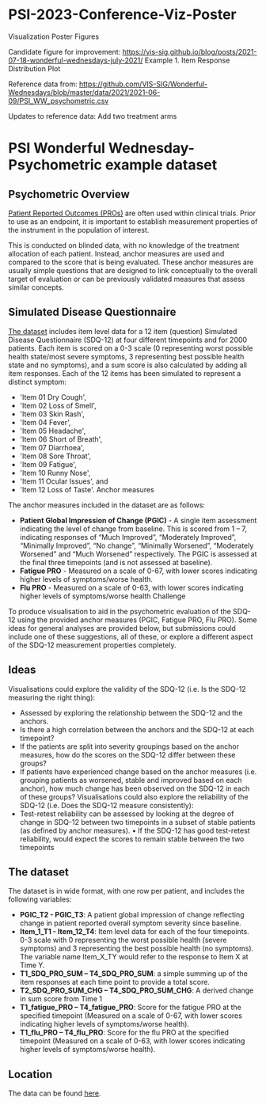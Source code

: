# PSI-2023-Conference-Viz-Poster
Visualization Poster Figures

Candidate figure for improvement: https://vis-sig.github.io/blog/posts/2021-07-18-wonderful-wednesdays-july-2021/
Example 1. Item Response Distribution Plot

Reference data from: https://github.com/VIS-SIG/Wonderful-Wednesdays/blob/master/data/2021/2021-06-09/PSI_WW_psychometric.csv

Updates to reference data: Add two treatment arms

# PSI Wonderful Wednesday- Psychometric example dataset 

## Psychometric Overview

[Patient Reported Outcomes (PROs)](./PSI_WW_psychometric.csv) are often used within clinical trials. Prior to use as an endpoint, it is important to establish measurement properties of the instrument in the population of interest.

This is conducted on blinded data, with no knowledge of the treatment allocation of each patient. Instead, anchor measures are used and compared to the score that is being evaluated. These anchor measures are usually simple questions that are designed to link conceptually to the overall target of evaluation or can be previously validated measures that assess similar concepts.

## Simulated Disease Questionnaire

[The dataset](./PSI_WW_psychometric.csv) includes item level data for a 12 item (question) Simulated Disease Questionnaire (SDQ-12) at four different timepoints and for 2000 patients. Each item is scored on a 0-3 scale (0 representing worst possible health state/most severe symptoms, 3 representing best possible health state and no symptoms), and a sum score is also calculated by adding all item responses.
Each of the 12 items has been simulated to represent a distinct symptom:

* 'Item 01 Dry Cough', 
* 'Item 02 Loss of Smell', 
* 'Item 03 Skin Rash', 
* 'Item 04 Fever', 
* 'Item 05 Headache', 
* 'Item 06 Short of Breath', 
* 'Item 07 Diarrhoea', 
* 'Item 08 Sore Throat', 
* 'Item 09 Fatigue', 
* 'Item 10 Runny Nose', 
* 'Item 11 Ocular Issues', and  
* 'Item 12 Loss of Taste'.
Anchor measures

The anchor measures included in the dataset are as follows:

* **Patient Global Impression of Change (PGIC)** - A single item assessment indicating the level of change from baseline. This is scored from 1 – 7, indicating responses of “Much Improved”, “Moderately Improved”, “Minimally Improved”, “No change”, “Minimally Worsened”, “Moderately Worsened” and “Much Worsened” respectively. The PGIC is assessed at the final three timepoints (and is not assessed at baseline).
* **Fatigue PRO** - Measured on a scale of 0-67, with lower scores indicating higher levels of symptoms/worse health.
* **Flu PRO** - Measured on a scale of 0-63, with lower scores indicating higher levels of symptoms/worse health
Challenge

To produce visualisation to aid in the psychometric evaluation of the SDQ-12 using the provided anchor measures (PGIC, Fatigue PRO, Flu PRO). Some ideas for general analyses are provided below, but submissions could include one of these suggestions, all of these, or explore a different aspect of the SDQ-12 measurement properties completely.

## Ideas

Visualisations could explore the validity of the SDQ-12 (i.e. Is the SDQ-12 measuring the right thing):

*	Assessed by exploring the relationship between the SDQ-12 and the anchors. 
*	Is there a high correlation between the anchors and the SDQ-12 at each timepoint? 
*	If the patients are split into severity groupings based on the anchor measures, how do the scores on the SDQ-12 differ between these groups?
*	If patients have experienced change based on the anchor measures (i.e. grouping patients as worsened, stable and improved based on each anchor), how much change has been observed on the SDQ-12 in each of these groups?
Visualisations could also explore the reliability of the SDQ-12 (i.e. Does the SDQ-12 measure consistently):
*	Test-retest reliability can be assessed by looking at the degree of change in SDQ-12 between two timepoints in a subset of stable patients (as defined by anchor measures). 
•	If the SDQ-12 has good test-retest reliability, would expect the scores to remain stable between the two timepoints

## The dataset

The dataset is in wide format, with one row per patient, and includes the following variables:

* **PGIC_T2 - PGIC_T3**: A patient global impression of change reflecting change in patient reported overall symptom severity since baseline.
* **Item_1_T1 - Item_12_T4**: Item level data for each of the four timepoints. 0-3 scale with 0 representing the worst possible health (severe symptoms) and 3 representing the best possible health (no symptoms). The variable name Item_X_TY would refer to the response to Item X at Time Y.
* **T1_SDQ_PRO_SUM – T4_SDQ_PRO_SUM**: a simple summing up of the item responses at each time point to provide a total score.
* **T2_SDQ_PRO_SUM_CHG – T4_SDQ_PRO_SUM_CHG**: A derived change in sum score from Time 1
* **T1_fatigue_PRO – T4_fatigue_PRO**: Score for the fatigue PRO at the specified timepoint (Measured on a scale of 0-67, with lower scores indicating higher levels of symptoms/worse health).
* **T1_flu_PRO – T4_flu_PRO**: Score for the flu PRO at the specified timepoint (Measured on a scale of 0-63, with lower scores indicating higher levels of symptoms/worse health).

## Location 

The data can be found [here](./PSI_WW_psychometric.csv).




